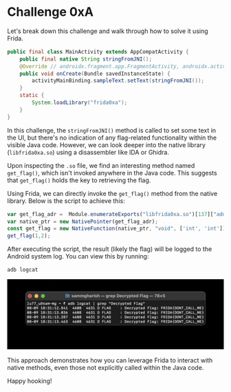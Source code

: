 # Challenge 0xA

Let's break down this challenge and walk through how to solve it using Frida.
```java
public final class MainActivity extends AppCompatActivity {
    public final native String stringFromJNI();
    @Override // androidx.fragment.app.FragmentActivity, androidx.activity.ComponentActivity, androidx.core.app.ComponentActivity, android.app.Activity
    public void onCreate(Bundle savedInstanceState) {
        activityMainBinding.sampleText.setText(stringFromJNI());
    }
    static {
        System.loadLibrary("frida0xa");
    }
}
```

In this challenge, the `stringFromJNI()` method is called to set some text in the UI, but there's no indication of any flag-related functionality within the visible Java code. However, we can look deeper into the native library (`libfrida0xa.so`) using a disassembler like IDA or Ghidra.

Upon inspecting the `.so` file, we find an interesting method named `get_flag()`, which isn't invoked anywhere in the Java code. This suggests that `get_flag()` holds the key to retrieving the flag.

Using Frida, we can directly invoke the `get_flag()` method from the native library. Below is the script to achieve this:
```js
var get_flag_adr =  Module.enumerateExports("libfrida0xa.so")[137]["address"]
var native_ptr = new NativePointer(get_flag_adr);
const get_flag = new NativeFunction(native_ptr, "void", ['int', 'int']);
get_flag(1,2);
```

After executing the script, the result (likely the flag) will be logged to the Android system log. You can view this by running:
```bash
adb logcat
```
![](ScreenShots/Result.jpg)

This approach demonstrates how you can leverage Frida to interact with native methods, even those not explicitly called within the Java code.

Happy hooking!